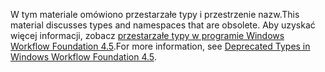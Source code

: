 <span data-ttu-id="1a1da-101">W tym materiale omówiono przestarzałe typy i przestrzenie nazw.</span><span class="sxs-lookup"><span data-stu-id="1a1da-101">This material discusses types and namespaces that are obsolete.</span></span> <span data-ttu-id="1a1da-102">Aby uzyskać więcej informacji, zobacz [przestarzałe typy w programie Windows Workflow Foundation 4.5](http://aka.ms/wfdeprecatedtypes).</span><span class="sxs-lookup"><span data-stu-id="1a1da-102">For more information, see [Deprecated Types in Windows Workflow Foundation 4.5](http://aka.ms/wfdeprecatedtypes).</span></span>